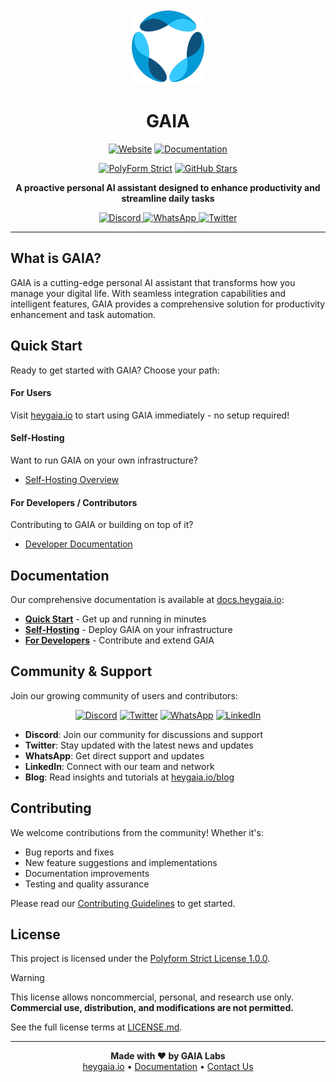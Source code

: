<div align="center">
  <img src="docs/logo/logo.png" alt="GAIA Logo" width="120" height="120" />
  
  # GAIA
  
  [![Website](https://img.shields.io/badge/Website-00bbff?style=flat-square&logo=globe&logoColor=white)](https://heygaia.io) [![Documentation](https://img.shields.io/badge/Docs-00bbff?style=flat-square&logo=gitbook&logoColor=white)](https://docs.heygaia.io)
  
  [![PolyForm Strict](https://img.shields.io/badge/PolyForm-Strict-red)](https://polyformproject.org/licenses/strict/1.0.0/) [![GitHub Stars](https://img.shields.io/github/stars/heygaia/gaia?style=social)](https://github.com/heygaia/gaia)
  
  <p align="center">
    <strong>A proactive personal AI assistant designed to enhance productivity and streamline daily tasks</strong>
  </p>
  
  <p align="center">
    <a href="https://discord.heygaia.io">
      <img src="https://img.shields.io/badge/-Discord-5865F2?style=flat&logo=discord&logoColor=white" alt="Discord" />
    </a>
    <a href="https://whatsapp.heygaia.io">
      <img src="https://img.shields.io/badge/-WhatsApp-25D366?style=flat&logo=whatsapp&logoColor=white" alt="WhatsApp" />
    </a>
    <a href="https://twitter.com/_heygaia">
      <img src="https://img.shields.io/twitter/follow/_heygaia?style=social" alt="Twitter" />
    </a>
  </p>
</div>

---

## What is GAIA?

GAIA is a cutting-edge personal AI assistant that transforms how you manage your digital life. With seamless integration capabilities and intelligent features, GAIA provides a comprehensive solution for productivity enhancement and task automation.

## Quick Start

Ready to get started with GAIA? Choose your path:

#### For Users

Visit [heygaia.io](https://heygaia.io) to start using GAIA immediately - no setup required!

#### Self-Hosting

Want to run GAIA on your own infrastructure?

- [Self-Hosting Overview](https://docs.heygaia.io/self-hosting/overview)

#### For Developers / Contributors

Contributing to GAIA or building on top of it?

- [Developer Documentation](https://docs.heygaia.io/developers/development-setup)

## Documentation

Our comprehensive documentation is available at [docs.heygaia.io](https://docs.heygaia.io):

- **[Quick Start](https://docs.heygaia.io/quick-start)** - Get up and running in minutes
- **[Self-Hosting](https://docs.heygaia.io/self-hosting/overview)** - Deploy GAIA on your infrastructure
- **[For Developers](https://docs.heygaia.io/developers/introduction)** - Contribute and extend GAIA

## Community & Support

Join our growing community of users and contributors:

<div align="center">
  
  [![Discord](https://img.shields.io/badge/Discord-Join%20Community-5865F2?style=for-the-badge&logo=discord&logoColor=white)](https://discord.heygaia.io) [![Twitter](https://img.shields.io/badge/Twitter-Follow%20Us-1DA1F2?style=for-the-badge&logo=twitter&logoColor=white)](https://twitter.com/_heygaia) [![WhatsApp](https://img.shields.io/badge/WhatsApp-Get%20Support-25D366?style=for-the-badge&logo=whatsapp&logoColor=white)](https://whatsapp.heygaia.io) [![LinkedIn](https://img.shields.io/badge/LinkedIn-Connect-0077B5?style=for-the-badge&logo=linkedin&logoColor=white)](https://linkedin.com/company/heygaia)
  
</div>

- **Discord**: Join our community for discussions and support
- **Twitter**: Stay updated with the latest news and updates
- **WhatsApp**: Get direct support and updates
- **LinkedIn**: Connect with our team and network
- **Blog**: Read insights and tutorials at [heygaia.io/blog](https://heygaia.io/blog)

## Contributing

We welcome contributions from the community! Whether it's:

- Bug reports and fixes
- New feature suggestions and implementations
- Documentation improvements
- Testing and quality assurance

Please read our [Contributing Guidelines](https://docs.heygaia.io/developers/contributing) to get started.

## License

This project is licensed under the [Polyform Strict License 1.0.0](https://polyformproject.org/licenses/strict/1.0.0/).

> [!WARNING]
> This license allows noncommercial, personal, and research use only.  
> **Commercial use, distribution, and modifications are not permitted.**

See the full license terms at [LICENSE.md](LICENSE.md).

---

<div align="center">
  <strong>Made with ❤️ by GAIA Labs</strong>
  <br>
  <a href="https://heygaia.io">heygaia.io</a> • <a href="https://docs.heygaia.io">Documentation</a> • <a href="https://heygaia.io/contact">Contact Us</a>
</div>
